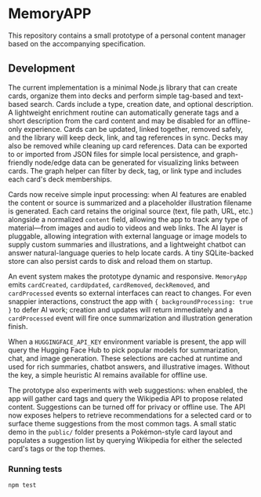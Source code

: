 # MemoryAPP

This repository contains a small prototype of a personal content manager based on the accompanying specification.

## Development

The current implementation is a minimal Node.js library that can create cards, organize them into decks and perform simple tag-based and text-based search. Cards include a type, creation date, and optional description. A lightweight enrichment routine can automatically generate tags and a short description from the card content and may be disabled for an offline-only experience. Cards can be updated, linked together, removed safely, and the library will keep deck, link, and tag references in sync. Decks may also be removed while cleaning up card references. Data can be exported to or imported from JSON files for simple local persistence, and graph-friendly node/edge data can be generated for visualizing links between cards.
The graph helper can filter by deck, tag, or link type and includes each card's deck memberships.

Cards now receive simple input processing: when AI features are enabled the content or source is summarized and a placeholder illustration filename is generated. Each card retains the original source (text, file path, URL, etc.) alongside a normalized `content` field, allowing the app to track any type of material—from images and audio to videos and web links. The AI layer is pluggable, allowing integration with external language or image models to supply custom summaries and illustrations, and a lightweight chatbot can answer natural-language queries to help locate cards. A tiny SQLite-backed store can also persist cards to disk and reload them on startup.

An event system makes the prototype dynamic and responsive. `MemoryApp` emits `cardCreated`, `cardUpdated`, `cardRemoved`, `deckRemoved`, and `cardProcessed` events so external interfaces can react to changes. For even snappier interactions, construct the app with `{ backgroundProcessing: true }` to defer AI work; creation and updates will return immediately and a `cardProcessed` event will fire once summarization and illustration generation finish.

When a `HUGGINGFACE_API_KEY` environment variable is present, the app will query the Hugging Face Hub to pick popular models for summarization, chat, and image generation. These selections are cached at runtime and used for rich summaries, chatbot answers, and illustrative images. Without the key, a simple heuristic AI remains available for offline use.

The prototype also experiments with web suggestions: when enabled, the app will gather card tags and query the Wikipedia API to propose related content. Suggestions can be turned off for privacy or offline use. The API now exposes helpers to retrieve recommendations for a selected card or to surface theme suggestions from the most common tags. A small static demo in the `public/` folder presents a Pokémon-style card layout and populates a suggestion list by querying Wikipedia for either the selected card's tags or the top themes.

### Running tests

```
npm test
```
